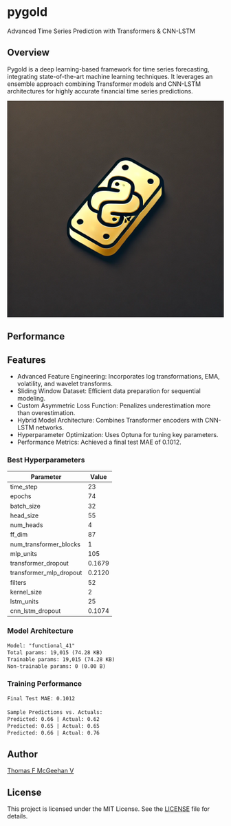 # pygold

Advanced Time Series Prediction with Transformers & CNN-LSTM

## Overview

Pygold is a deep learning-based framework for time series forecasting, integrating state-of-the-art machine learning techniques. It leverages an ensemble approach combining Transformer models and CNN-LSTM architectures for highly accurate financial time series predictions.

![pygold](assets/pygold.png)

## Performance

## Features

- Advanced Feature Engineering: Incorporates log transformations, EMA, volatility, and wavelet transforms.
- Sliding Window Dataset: Efficient data preparation for sequential modeling.
- Custom Asymmetric Loss Function: Penalizes underestimation more than overestimation.
- Hybrid Model Architecture: Combines Transformer encoders with CNN-LSTM networks.
- Hyperparameter Optimization: Uses Optuna for tuning key parameters.
- Performance Metrics: Achieved a final test MAE of 0.1012.

### Best Hyperparameters

| Parameter                   | Value  |
|-----------------------------|--------|
| time_step                   | 23     |
| epochs                      | 74     |
| batch_size                  | 32     |
| head_size                   | 55     |
| num_heads                   | 4      |
| ff_dim                      | 87     |
| num_transformer_blocks      | 1      |
| mlp_units                   | 105    |
| transformer_dropout         | 0.1679 |
| transformer_mlp_dropout     | 0.2120 |
| filters                     | 52     |
| kernel_size                 | 2      |
| lstm_units                  | 25     |
| cnn_lstm_dropout            | 0.1074 |

### Model Architecture

```
Model: "functional_41"
Total params: 19,015 (74.28 KB)
Trainable params: 19,015 (74.28 KB)
Non-trainable params: 0 (0.00 B)
```

### Training Performance

```
Final Test MAE: 0.1012

Sample Predictions vs. Actuals:
Predicted: 0.66 | Actual: 0.62
Predicted: 0.65 | Actual: 0.65
Predicted: 0.66 | Actual: 0.76
```

## Author

[Thomas F McGeehan V](https://github.com/TFMV)

## License

This project is licensed under the MIT License. See the [LICENSE](LICENSE) file for details.
